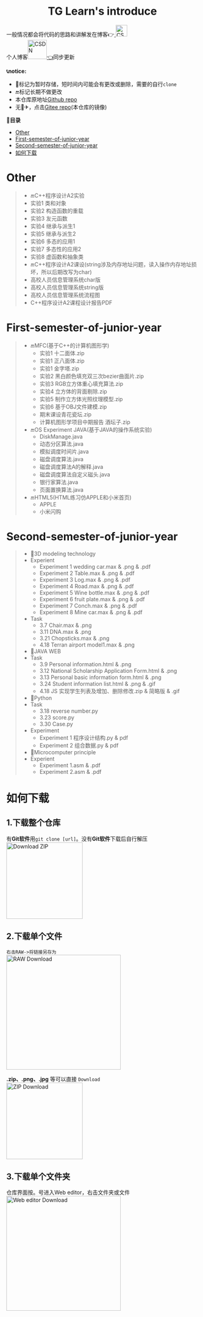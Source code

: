 <h1 align="center">TG Learn's introduce</h1>

一般情况都会将代码的思路和讲解发在博客:point_right:<a href="https://blog.csdn.net/qq_49488584?type=lately">
  <img alt="CSDN" height="30px" src="https://user-images.githubusercontent.com/94956933/154077484-0d9978d5-7d0e-44d1-b888-22ebf9c96db8.png" />
</a><br>
个人博客<a href="https://zhangshier.vip/"><img alt="CSDN" height="50px"  src="https://gimg2.baidu.com/image_search/src=http%3A%2F%2Finews.gtimg.com%2Fnewsapp_bt%2F0%2F13139801834%2F1000.jpg&refer=http%3A%2F%2Finews.gtimg.com&app=2002&size=f9999,10000&q=a80&n=0&g=0n&fmt=auto?sec=1654947817&t=ca16c80c2dd6e3fea3fbecafa948301a"/>👈</a>同步更新

**📞notice:**  
* 🔄标记为暂时存储，短时间内可能会有更改或删除，需要的自行`clone`
* 🔚标记长期不做更改
* 本仓库原地址<a href="https://github.com/GC-ZF/TG-Learn.git">Github repo</a>
* 无🛫✈，点击<a href="https://gitee.com/gc-zhang/TG-Learn.git">Gitee repo</a>(本仓库的镜像)

**📣目录**
- [Other](#Other)
- [First-semester-of-junior-year](#First-semester-of-junior-year)
- [Second-semester-of-junior-year](#Second-semester-of-junior-year)
- [如何下载](#如何下载)
# Other
>* 🔚C++程序设计A2实验
>  * 实验1 类和对象
>  * 实验2 构造函数的重载
>  * 实验3 友元函数
>  * 实验4 继承与派生1
>  * 实验5 继承与派生2
>  * 实验6 多态的应用1
>  * 实验7 多态性的应用2
>  * 实验8 虚函数和抽象类
>* 🔚C++程序设计A2课设(string涉及内存地址问题，读入操作内存地址损坏，所以后期改写为char)
>  * 高校人员信息管理系统char版
>  * 高校人员信息管理系统string版
>  * 高校人员信息管理系统流程图
>  * C++程序设计A2课程设计报告PDF
# First-semester-of-junior-year
>* 🔚MFC(基于C++的计算机图形学)
>   * 实验1 十二面体.zip
>   * 实验1 正八面体.zip
>   * 实验1 金字塔.zip
>   * 实验2 黑白颜色填充双三次bezier曲面片.zip
>   * 实验3 RGB立方体重心填充算法.zip
>   * 实验4 立方体的背面剔除.zip
>   * 实验5 制作立方体光照纹理模型.zip
>   * 实验6 基于OBJ文件建模.zip
>   * 期末课设青花瓷坛.zip
>   * 计算机图形学项目中期报告 酒坛子.zip
>* 🔚OS Experiment JAVA(基于JAVA的操作系统实验)
>   * DiskManage.java
>   * 动态分区算法.java
>   * 模拟调度时间片.java
>   * 磁盘调度算法.java
>   * 磁盘调度算法A的解释.java
>   * 磁盘调度算法自定义磁头.java
>   * 银行家算法.java
>   * 页面置换算法.java
>* 🔚HTML5(HTML练习仿APPLE和小米首页)
>   * APPLE
>   * 小米闪购

# Second-semester-of-junior-year
>* 🔄3D modeling technology
>  * Experient
>    * Experiment 1 wedding car.max & .png & .pdf
>    * Experiment 2 Table.max & .png & .pdf
>    * Experiment 3 Log.max & .png & .pdf
>    * Experiment 4 Road.max & .png & .pdf
>    * Experiment 5 Wine bottle.max & .png & .pdf
>    * Experiment 6 fruit plate.max & .png & .pdf
>    * Experiment 7 Conch.max & .png & .pdf
>    * Experiment 8 Mine car.max & .png & .pdf
>  * Task
>    * 3.7 Chair.max & .png
>    * 3.11 DNA.max & .png
>    * 3.21 Chopsticks.max & .png
>    * 4.18 Terran airport model1.max & .png
>* 🔄JAVA WEB
>  * Task
>    * 3.9 Personal information.html & .png
>    * 3.12 National Scholarship Application Form.html & .png
>    * 3.13 Personal basic information form.html & .png
>    * 3.24 Student information list.html & .png & .gif
>    * 4.18 JS 实现学生列表及增加、删除修改.zip & 简略版 & .gif
>* 🔄Python
>  * Task
>    * 3.18 reverse number.py
>    * 3.23 score.py
>    * 3.30 Case.py
>  * Experiment
>    * Experiment 1 程序设计结构.py & pdf
>    * Experiment 2 组合数据.py & pdf
>* 🔄Microcomputer principle
>  * Experient
>    * Experiment 1.asm & .pdf
>    * Experiment 2.asm & .pdf

# 如何下载
<h2>1.下载整个仓库</h2>

有**Git软件**用`git clone [url]`。没有**Git软件**下载后自行解压</br>
<img alt="Download ZIP" height=200px src="https://cdn.jsdelivr.net/gh/GC-ZF/TG-Learn/Img/Download%20ZIP.jpg">

<h2>2.下载单个文件</h2>

`右击RAW->将链接另存为`</br>
<img alt="RAW Download" height=300px src="https://cdn.jsdelivr.net/gh/GC-ZF/TG-Learn/Img/RAW%20Download.jpg">

**.zip、.png、.jpg** 等可以直接 `Download`</br>
<img alt="ZIP Download" height=200px src="https://cdn.jsdelivr.net/gh/GC-ZF/TG-Learn/Img/ZIP%20Download1.jpg">
<h2>3.下载单个文件夹</h2>

仓库界面按<kbd>。</kbd>号进入Web editor，右击文件夹或文件</br>
<img alt="Web editor Download" height=300px src="https://cdn.jsdelivr.net/gh/GC-ZF/TG-Learn/Img/Web%20editor%20Download.jpg">
